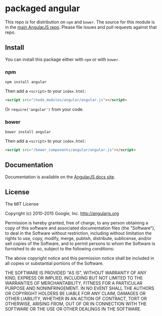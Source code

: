 # packaged angular

This repo is for distribution on `npm` and `bower`. The source for this module is in the
[main AngularJS repo](http://github.com/angular/angular.js).
Please file issues and pull requests against that repo.

## Install

You can install this package either with `npm` or with `bower`.

### npm

```shell
npm install angular
```

Then add a `<script>` to your `index.html`:

```html
<script src="/node_modules/angular/angular.js"></script>
```

Or `require('angular')` from your code.

### bower

```shell
bower install angular
```

Then add a `<script>` to your `index.html`:

```html
<script src="/bower_components/angular/angular.js"></script>
```

## Documentation

Documentation is available on the
[AngularJS docs site](http://docs.angularjs.org/).

## License

The MIT License

Copyright (c) 2010-2015 Google, Inc. http://angularjs.org

Permission is hereby granted, free of charge, to any person obtaining a copy
of this software and associated documentation files (the "Software"), to deal
in the Software without restriction, including without limitation the rights
to use, copy, modify, merge, publish, distribute, sublicense, and/or sell
copies of the Software, and to permit persons to whom the Software is
furnished to do so, subject to the following conditions:

The above copyright notice and this permission notice shall be included in
all copies or substantial portions of the Software.

THE SOFTWARE IS PROVIDED "AS IS", WITHOUT WARRANTY OF ANY KIND, EXPRESS OR
IMPLIED, INCLUDING BUT NOT LIMITED TO THE WARRANTIES OF MERCHANTABILITY,
FITNESS FOR A PARTICULAR PURPOSE AND NONINFRINGEMENT. IN NO EVENT SHALL THE
AUTHORS OR COPYRIGHT HOLDERS BE LIABLE FOR ANY CLAIM, DAMAGES OR OTHER
LIABILITY, WHETHER IN AN ACTION OF CONTRACT, TORT OR OTHERWISE, ARISING FROM,
OUT OF OR IN CONNECTION WITH THE SOFTWARE OR THE USE OR OTHER DEALINGS IN
THE SOFTWARE.
